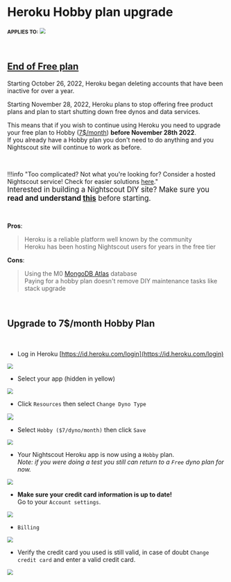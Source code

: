 # Heroku Hobby plan upgrade

<span style="font-size:smaller;">**APPLIES TO:**</span>	<img src="../../img/Heroku.png" style="zoom:80%;" />

</br>

## [End of Free plan](https://blog.heroku.com/next-chapter)

Starting October 26, 2022, Heroku began deleting accounts that have been inactive for over a year.

Starting November 28, 2022, Heroku plans to stop offering free product plans and plan to start shutting down free dynos and data services.

This means that if you wish to continue using Heroku you need to upgrade your free plan to Hobby ([7$/month](https://devcenter.heroku.com/articles/usage-and-billing#cost)) **before November 28th 2022**.  
If you already have a Hobby plan you don't need to do anything and you Nightscout site will continue to work as before.

</br>

!!!info "Too complicated? Not what you're looking for? Consider a hosted Nightscout service! Check for easier solutions [here](../../#nightscout-as-a-service)."  
<span style="font-size:larger;">Interested in building a Nightscout DIY site?  Make sure you **read and understand [this](/#how-much-does-it-cost)** before starting.</span>

</br>

**Pros**:  

> Heroku is a reliable platform well known by the community  
> Heroku has been hosting Nightscout users for years in the free tier  

**Cons**:  

>Using the M0 [MongoDB Atlas](../../mongodb/atlas/) database  
>Paying for a hobby plan doesn't remove DIY maintenance tasks like stack upgrade  

</br>

## Upgrade to 7$/month Hobby Plan

</br>

- Log in Heroku [https://id.heroku.com/login](https://id.heroku.com/login)

<img src="../../../update/img/UpdateNS15.png" style="zoom:80%;" >

</br>

- Select your app (hidden in yellow)

<img src="../../../update/img/UpdateNS16.png" style="zoom:80%;" >

</br>

- Click `Resources` then select `Change Dyno Type`

<img src="../../heroku/img/HerokuH01.png" style="zoom:90%;" >

</br>

- Select `Hobby ($7/dyno/month)` then click `Save`

<img src="../../heroku/img/HerokuH02.png" style="zoom:80%;" >

</br>

- Your Nightscout Heroku app is now using a `Hobby` plan.  
  *Note: if you were doing a test you still can return to a `Free` dyno plan for now.*

<img src="../../heroku/img/HerokuH03.png" style="zoom:80%;" >

- **Make sure your credit card information is up to date!**  
  Go to your `Account settings`.

<img src="../../../nightscout/img/NewNS13.png" style="zoom:80%;" >

- `Billing`

<img src="../../../nightscout/img/NewNS14.png" style="zoom:80%;" >

- Verify the credit card you used is still valid, in case of doubt `Change credit card` and enter a valid credit card.

<img src="../../heroku/img/HerokuH04.png" style="zoom:80%;" >
